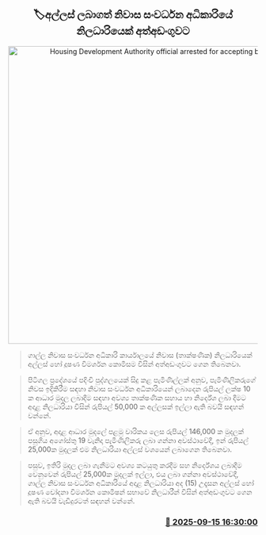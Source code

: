 <p align='center'><b><h2 align='center' title='Housing Development Authority official arrested for accepting bribe'>🏷අල්ලස් ලබාගත් නිවාස සංවර්ධන අධිකාරියේ නිලධාරියෙක් අත්අඩංගුවට</h2></b></p>
<p align='center'><img src='https://helakuru.sgp1.cdn.digitaloceanspaces.com/esana/images/lib/arrested2-archived.jpg' width='600' alt='Housing Development Authority official arrested for accepting bribe'></p>

> ගාල්ල නිවාස සංවර්ධන අධිකාරි කාර්යාලයේ නිවාස (තාක්ෂණික) නිලධාරියෙක් අල්ලස් හෝ දූෂණ විමර්ශන කොමිසම විසින් අත්අඩංගුවට ගෙන තිබෙනවා.

> පිටිගල ප්‍රදේශයේ පදිංචි පුද්ගලයෙක් සිදු කළ පැමිණිල්ලක් අනුව, පැමිණිලිකරුගේ නිවස ඉදිකිරීම සඳහා නිවාස සංවර්ධන අධිකාරියෙන් ලබාදෙන රුපියල් ලක්ෂ 10 ක ආධාර මුදල ලබාදීම සඳහා අවශ්‍ය තාක්ෂණික සහාය හා නිර්දේශ ලබා දීමට අදාළ නිලධාරියා විසින් රුපියල් 50,000 ක අල්ලසක් ඉල්ලා ඇති බවයි සඳහන් වන්නේ.

> ඒ අනුව, අදාළ ආධාර මුදලේ පළමු වාරිකය ලෙස රුපියල් 146,000 ක මුදලක් පසුගිය අගෝස්තු 19 වැනිදා පැමිණිලිකරු ලබා ගන්නා අවස්ථාවේදී, ඉන් රුපියල් 25,000ක මුදලක් එම නිලධාරියා අල්ලස් වශයෙන් ලබාගෙන තිබෙනවා.

> පසුව, ඉතිරි මුදල ලබා ගැනීමට අවශ්‍ය කටයුතු කරදීම සහ නිර්දේශය ලබාදීම වෙනුවෙන් රුපියල් 25,000ක මුදලක් ඉල්ලා, එය ලබා ගන්නා අවස්ථාවේදී, ගාල්ල නිවාස සංවර්ධන අධිකාරියේ අදාළ නිලධාරියා අද (15) උදෑසන අල්ලස් හෝ දූෂණ චෝදනා විමර්ශන කොමිෂන් සභාවේ නිලධාරීන් විසින් අත්අඩංගුවට ගෙන ඇති බවයි වැඩිදුරටත් සඳහන් වන්නේ.



<h3 align='right'><a href='https://www.helakuru.lk/esana/p/113649/'>📅 2025-09-15 16:30:00</a></h3>
